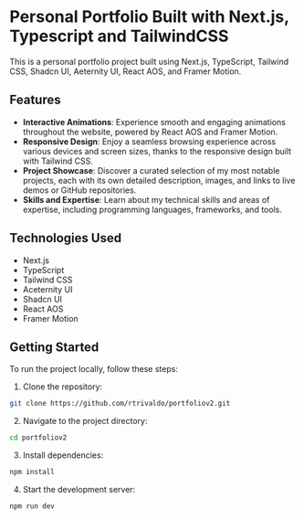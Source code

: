 # Personal Portfolio Built with Next.js, Typescript and TailwindCSS

This is a personal portfolio project built using Next.js, TypeScript, Tailwind CSS, Shadcn UI, Aeternity UI, React AOS, and Framer Motion.

## Features

-   **Interactive Animations**: Experience smooth and engaging animations throughout the website, powered by React AOS and Framer Motion.
-   **Responsive Design**: Enjoy a seamless browsing experience across various devices and screen sizes, thanks to the responsive design built with Tailwind CSS.
-   **Project Showcase**: Discover a curated selection of my most notable projects, each with its own detailed description, images, and links to live demos or GitHub repositories.
-   **Skills and Expertise**: Learn about my technical skills and areas of expertise, including programming languages, frameworks, and tools.

## Technologies Used

-   Next.js
-   TypeScript
-   Tailwind CSS
-   Aceternity UI
-   Shadcn UI
-   React AOS
-   Framer Motion

## Getting Started

To run the project locally, follow these steps:

1.  Clone the repository:

```bash
git clone https://github.com/rtrivaldo/portfoliov2.git
```

2. Navigate to the project directory:

```bash
cd portfoliov2
```

3. Install dependencies:

```bash
npm install
```

4. Start the development server:

```bash
npm run dev
```
